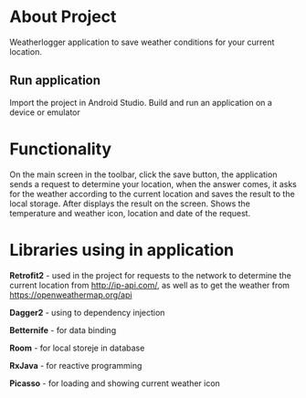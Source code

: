 # About Project 
Weatherlogger application to save weather conditions for your current location.

## Run application

Import the project in Android Studio. Build and run an application on a device or emulator

# Functionality

On the main screen in the toolbar, click the save button, the application sends a request to determine your location,
when the answer comes, it asks for the weather according to the current location and saves the result to the local storage.
After displays the result on the screen. Shows the temperature and weather icon, location and date of the request.

# Libraries using in application

**Retrofit2** - used in the project for requests to the network to determine the current location from http://ip-api.com/, as well as to get the weather from https://openweathermap.org/api

**Dagger2** - using to dependency injection

**Betternife** - for data binding

**Room** - for local storeje in database

**RxJava** - for reactive programming

**Picasso** - for loading and showing current weather icon

